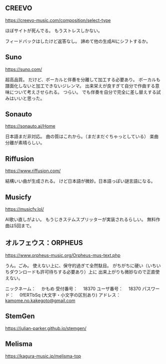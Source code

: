 ## CREEVO
https://creevo-music.com/composition/select-type

ほぼサイトが死んでる。
もうストレスしかない。

フィードバックはしたけど返答なし。
諦めて他の生成AIにシフトするか。

## Suno
https://suno.com/

超高品質。
だけど、ボーカルと伴奏を分離して加工する必要あり。
ボーカルも譜面化しないと加工できないジレンマ。
出来栄えが良すぎて自分で作曲する意味について考えさせられる。
つらい。
でも伴奏を自分で完全に差し替えする試みはいいと思った。

## Sonauto
https://sonauto.ai/Home

日本語まだ非対応。
曲の質はこれから。（まだまだぐちゃっとしている）
楽曲分離が素晴らしい。

## Riffusion
https://www.riffusion.com/

結構いい曲が生成される。
けど日本語が微妙。日本語っぽい謎言語になる。

## Musicfy
https://musicfy.lol/

AI歌い直しがよい。
もうじきステムスプリッターが実装されるらしい。
無料作曲は5回まで。

## オルフェウス：ORPHEUS
https://www.orpheus-music.org/Orpheus-mus-text.php

うん。ごみ。
使えない上に、保守的過ぎて全然駄目。
がちがちに硬い（いちいちダウンロードも許可待ちする必要あり）上に
出来上がりも微妙なので正直使えない。

ニックネーム：
　かもめ
受付番号：
　18370
ユーザ番号：
　18370
パスワード：
　0fERTbSq (大文字・小文字の区別あり)
アドレス：
　kamome.no.kakegoto@gmail.com

## StemGen
https://julian-parker.github.io/stemgen/

## Melisma
https://kagura-music.jp/melisma-top


